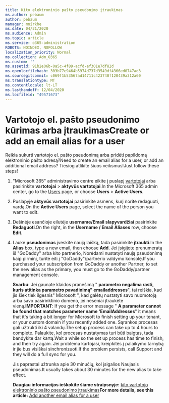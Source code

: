 ```yaml
---
title: Kito elektroninio pašto pseudonimo įtraukimas
ms.author: pebaum
author: pebaum
manager: mnirkhe
ms.date: 04/21/2020
ms.audience: Admin
ms.topic: article
ms.service: o365-administration
ROBOTS: NOINDEX, NOFOLLOW
localization_priority: Normal
ms.collection: Adm_O365
ms.custom: ''
ms.assetid: 91b2e06b-0a5c-4f89-acfd-ef301e7df82d
ms.openlocfilehash: 303b77e9464b5974d737d3549df4366ed0747ad3
ms.sourcegitcommit: c069f1b53567ad14711c423740f120439a312a60
ms.translationtype: MT
ms.contentlocale: lt-LT
ms.lasthandoff: 12/04/2020
ms.locfileid: "49571673"
---
```

# <a name="create-or-add-an-email-alias-for-a-user"></a><span data-ttu-id="19348-102">Vartotojo el. pašto pseudonimo kūrimas arba įtraukimas</span><span class="sxs-lookup"><span data-stu-id="19348-102">Create or add an email alias for a user</span></span>

<span data-ttu-id="19348-103">Reikia sukurti vartotojo el. pašto pseudonimą arba pridėti papildomą elektroninio pašto adresą?</span><span class="sxs-lookup"><span data-stu-id="19348-103">Need to create an email alias for a user, or add an additional email address?</span></span> <span data-ttu-id="19348-104">Tiesiog atlikite šiuos veiksmus!</span><span class="sxs-lookup"><span data-stu-id="19348-104">Just follow these steps!</span></span>
  
1. <span data-ttu-id="19348-105">"Microsoft 365" administravimo centre eikite į puslapį [vartotojai](https://go.microsoft.com/fwlink/p/?linkid=834822) arba pasirinkite **vartotojai**  >  **aktyvūs vartotojai**.</span><span class="sxs-lookup"><span data-stu-id="19348-105">In the Microsoft 365 admin center, go to the [Users](https://go.microsoft.com/fwlink/p/?linkid=834822) page, or choose **Users** > **Active Users**.</span></span>
    
2. <span data-ttu-id="19348-106">Puslapyje **aktyvūs vartotojai** pasirinkite asmens, kurį norite redaguoti, vardą.</span><span class="sxs-lookup"><span data-stu-id="19348-106">On the **Active Users** page, select the name of the person you want to edit.</span></span> 
    
3. <span data-ttu-id="19348-107">Dešinėje esančioje eilutėje **username/Email slapyvardžiai** pasirinkite **Redaguoti**.</span><span class="sxs-lookup"><span data-stu-id="19348-107">On the right, in the **Username / Email Aliases** row, choose **Edit**.</span></span>
    
4. <span data-ttu-id="19348-108">Lauke **pseudonimas** įveskite naują laišką, tada pasirinkite **įtraukti**.</span><span class="sxs-lookup"><span data-stu-id="19348-108">In the **Alias** box, type a new email, then choose **Add**.</span></span> <span data-ttu-id="19348-109">Jei įsigijote prenumeratą iš "GoDaddy" arba kito partnerio, Norėdami nustatyti naują pseudonimą kaip pirminį, turite eiti į "GoDaddy"/partnerio valdymo konsolę.</span><span class="sxs-lookup"><span data-stu-id="19348-109">If you purchased your subscription from GoDaddy or another Partner, to set the new alias as the primary, you must go to the GoDaddy/partner management console.</span></span> 
    
    <span data-ttu-id="19348-110">**Svarbu**: Jei gaunate klaidos pranešimą " **parametro negalima rasti, kuris atitinka parametro pavadinimą" emailaddresses**", tai reiškia, kad jis šiek tiek ilgesnis" Microsoft ", kad galėtų nustatyti savo nuomotoją arba savo pasirinktinio domeno, jei neseniai įtraukėte vieną.</span><span class="sxs-lookup"><span data-stu-id="19348-110">**IMPORTANT**: If you get the error message " **A parameter cannot be found that matches parameter name 'EmailAddresses**" it means that it's taking a bit longer for Microsoft to finish setting up your tenant, or your custom domain if you recently added one.</span></span> <span data-ttu-id="19348-111">Sąrankos procesas gali užtrukti iki 4 valandų.</span><span class="sxs-lookup"><span data-stu-id="19348-111">The setup process can take up to 4 hours to complete.</span></span> <span data-ttu-id="19348-112">Palaukite, kol procesas nustatymas turi būti baigtas, tada bandykite dar kartą.</span><span class="sxs-lookup"><span data-stu-id="19348-112">Wait a while so the set up process has time to finish, and then try again.</span></span> <span data-ttu-id="19348-113">Jei problema kartojasi, kreipkitės į palaikymo tarnybą ir jie bus visiškai sinchronizuoti.</span><span class="sxs-lookup"><span data-stu-id="19348-113">If the problem persists, call Support and they will do a full sync for you.</span></span>
    
    <span data-ttu-id="19348-114">Jis paprastai užtrunka apie 30 minučių, kol įsigalios Naujasis pseudonimas.</span><span class="sxs-lookup"><span data-stu-id="19348-114">It usually takes about 30 minutes for the new alias to take effect.</span></span>
    
    <span data-ttu-id="19348-115">**Daugiau informacijos ieškokite šiame straipsnyje:** [kito vartotojo elektroninio pašto pseudonimo įtraukimas](https://docs.microsoft.com/microsoft-365/admin/email/add-another-email-alias-for-a-user)</span><span class="sxs-lookup"><span data-stu-id="19348-115">**For more details, see this article:** [Add another email alias for a user](https://docs.microsoft.com/microsoft-365/admin/email/add-another-email-alias-for-a-user)</span></span>
    

